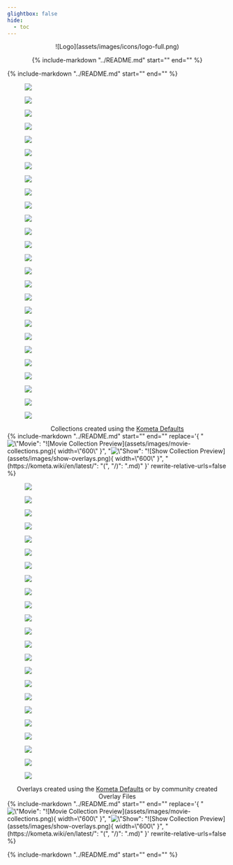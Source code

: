 ```yaml
---
glightbox: false
hide:
  - toc
---
```


<style>
.md-content h1, .md-content__button {
    display: none;
}
</style>

<center>
![Logo](assets/images/icons/logo-full.png)

{%
    include-markdown "../README.md"
    start="<!--shield-start-->"
    end="<!--shield-end-->"
%}
</center>

{%
    include-markdown "../README.md"
    start="<!--intro-start-->"
    end="<!--intro-end-->"
%}

<div class="randomized half-height very-slow padded rounded stylized scroller">
  <div class="scroller__inner">
    <figure>
      <img src="assets/images/scrollers/collections/Max.jpg" loading="lazy">
    </figure>
    <figure>
      <img src="assets/images/scrollers/collections/Metacritic%20Must%20See.jpg" loading="lazy">
    </figure>
    <figure>
      <img src="assets/images/scrollers/collections/Shrek.jpg" loading="lazy">
    </figure>
    <figure>
      <img src="assets/images/scrollers/collections/Animation.jpg" loading="lazy">
    </figure>
    <figure>
      <img src="assets/images/scrollers/collections/Common%20Sense%20Selection.jpg" loading="lazy">
    </figure>
    <figure>
      <img src="assets/images/scrollers/collections/Newly%20Released%20Episodes.jpg" loading="lazy">
    </figure>
    <figure>
      <img src="assets/images/scrollers/collections/UK.jpg" loading="lazy">
    </figure>
    <figure>
      <img src="assets/images/scrollers/collections/Oscar%20Best%20Picture%20Winners.jpg" loading="lazy">
    </figure>
    <figure>
      <img src="assets/images/scrollers/collections/2000.jpg" loading="lazy">
    </figure>
    <figure>
      <img src="assets/images/scrollers/collections/Plex%20Popular.jpg" loading="lazy">
    </figure>
    <figure>
      <img src="assets/images/scrollers/collections/IMDb%20Top%20250.jpg" loading="lazy">
    </figure>
    <figure>
      <img src="assets/images/scrollers/collections/Food%20Network.jpg" loading="lazy">
    </figure>
    <figure>
      <img src="assets/images/scrollers/collections/best_director_winner.jpg" loading="lazy">
    </figure>
    <figure>
      <img src="assets/images/scrollers/collections/Netflix.jpg" loading="lazy">
    </figure>
    <figure>
      <img src="assets/images/scrollers/collections/Book.jpg" loading="lazy">
    </figure>
    <figure>
      <img src="assets/images/scrollers/collections/mcu.jpg" loading="lazy">
    </figure>
    <figure>
      <img src="assets/images/scrollers/collections/PG.jpg" loading="lazy">
    </figure>
    <figure>
      <img src="assets/images/scrollers/collections/Hallmark.jpg" loading="lazy">
    </figure>
    <figure>
      <img src="assets/images/scrollers/collections/bafta_best_picture_winner.jpg" loading="lazy">
    </figure>
    <figure>
      <img src="assets/images/scrollers/collections/IMDb%20Popular.jpg" loading="lazy">
    </figure>
    <figure>
      <img src="assets/images/scrollers/collections/best_picture_winner.jpg" loading="lazy">
    </figure>
    <figure>
      <img src="assets/images/scrollers/collections/Hulu.jpg" loading="lazy">
    </figure>
    <figure>
      <img src="assets/images/scrollers/collections/dcu.jpg" loading="lazy">
    </figure>
    <figure>
      <img src="assets/images/scrollers/collections/Disney%2B_originals.jpg" loading="lazy">
    </figure>
    <figure>
      <img src="assets/images/scrollers/collections/marvel.jpg" loading="lazy">
    </figure>
    <figure>
      <img src="assets/images/scrollers/collections/RT%20Certified%20Fresh.jpg" loading="lazy">
    </figure>
  </div>
</div>
<figcaption style="text-align: center; max-width: 100%; margin-top: 0.1rem;" >
  Collections created using the <a href="defaults/guide/">Kometa Defaults</a>
</figcaption>
{%
    include-markdown "../README.md"
    start="<!--whatcanitdo-start-->"
    end="<!--whatcanitdo-end-->"
    replace='{
        "<img src=\"https://kometa.wiki/en/latest/assets/images/movie-collections.png\" width=\"600\" alt=\"Movie Collection Preview\">": 
        "![Movie Collection Preview](assets/images/movie-collections.png){ width=\"600\" }",
        "<img src=\"https://kometa.wiki/en/latest/assets/images/show-overlays.png\" width=\"600\" alt=\"Show Collection Preview\">": 
        "![Show Collection Preview](assets/images/show-overlays.png){ width=\"600\" }",
        "(https://kometa.wiki/en/latest/": "(", "/)": ".md)"
    }'
    rewrite-relative-urls=false
%}

<div class="reversed randomized half-height very-slow padded rounded stylized scroller">
  <div class="scroller__inner">
    <figure>
      <img src="assets/images/scrollers/overlays/1.jpg" loading="lazy">
    </figure>
    <figure>
      <img src="assets/images/scrollers/overlays/2.jpg" loading="lazy">
    </figure>
    <figure>
      <img src="assets/images/scrollers/overlays/3.jpg" loading="lazy">
    </figure>
    <figure>
      <img src="assets/images/scrollers/overlays/4.jpg" loading="lazy">
    </figure>
    <figure>
      <img src="assets/images/scrollers/overlays/5.jpg" loading="lazy">
    </figure>
    <figure>
      <img src="assets/images/scrollers/overlays/6.jpg" loading="lazy">
    </figure>
    <figure>
      <img src="assets/images/scrollers/overlays/7.jpg" loading="lazy">
    </figure>
    <figure>
      <img src="assets/images/scrollers/overlays/8.jpg" loading="lazy">
    </figure>
    <figure>
      <img src="assets/images/scrollers/overlays/9.jpg" loading="lazy">
    </figure>
    <figure>
      <img src="assets/images/scrollers/overlays/10.jpg" loading="lazy">
    </figure>
    <figure>
      <img src="assets/images/scrollers/overlays/11.jpg" loading="lazy">
    </figure>
    <figure>
      <img src="assets/images/scrollers/overlays/12.jpg" loading="lazy">
    </figure>
    <figure>
      <img src="assets/images/scrollers/overlays/13.jpg" loading="lazy">
    </figure>
    <figure>
      <img src="assets/images/scrollers/overlays/14.jpg" loading="lazy">
    </figure>
    <figure>
      <img src="assets/images/scrollers/overlays/15.jpg" loading="lazy">
    </figure>
    <figure>
      <img src="assets/images/scrollers/overlays/16.jpg" loading="lazy">
    </figure>
    <figure>
      <img src="assets/images/scrollers/overlays/17.jpg" loading="lazy">
    </figure>
    <figure>
      <img src="assets/images/scrollers/overlays/18.jpg" loading="lazy">
    </figure>
    <figure>
      <img src="assets/images/scrollers/overlays/19.jpg" loading="lazy">
    </figure>
    <figure>
      <img src="assets/images/scrollers/overlays/20.jpg" loading="lazy">
    </figure>
    <figure>
      <img src="assets/images/scrollers/overlays/21.jpg" loading="lazy">
    </figure>
    <figure>
      <img src="assets/images/scrollers/overlays/22.jpg" loading="lazy">
    </figure>
    <figure>
      <img src="assets/images/scrollers/overlays/23.jpg" loading="lazy">
    </figure>
  </div>
</div>
<figcaption style="text-align: center; max-width: 100%; margin-top: 0.1rem;" >
  Overlays created using the <a href="defaults/guide/">Kometa Defaults</a> or by community created Overlay Files
</figcaption>
{%
    include-markdown "../README.md"
    start="<!--started-start-->"
    end="<!--started-end-->"
    replace='{
        "<img src=\"https://kometa.wiki/en/latest/assets/images/movie-collections.png\" width=\"600\" alt=\"Movie Collection Preview\">": 
        "![Movie Collection Preview](assets/images/movie-collections.png){ width=\"600\" }",
        "<img src=\"https://kometa.wiki/en/latest/assets/images/show-overlays.png\" width=\"600\" alt=\"Show Collection Preview\">": 
        "![Show Collection Preview](assets/images/show-overlays.png){ width=\"600\" }",
        "(https://kometa.wiki/en/latest/": "(", "/)": ".md)"
    }'
    rewrite-relative-urls=false
%}

{%
    include-markdown "../README.md"
    start="<!--discord-start-->"
    end="<!--discord-end-->"
%}